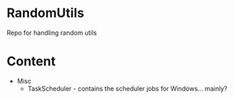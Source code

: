 # RandomUtils
Repo for handling random utils


# Content
* Misc
	* TaskScheduler - contains the scheduler jobs for Windows... mainly?